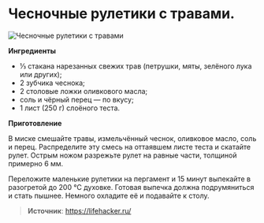 # Чесночные рулетики с травами.

![Чесночные рулетики с травами](/images/Kulinar/Other/chesnok_rec_001.jpg 'Чесночные рулетики с травами')

**Ингредиенты**

- ⅓ стакана нарезанных свежих трав (петрушки, мяты, зелёного лука или других);
- 2 зубчика чеснока;
- 2 столовые ложки оливкового масла;
- соль и чёрный перец — по вкусу;
- 1 лист (250 г) слоёного теста.

**Приготовление**

В миске смешайте травы, измельчённый чеснок, оливковое масло, соль и перец. Распределите эту смесь на оттаявшем листе теста и скатайте рулет. Острым ножом разрежьте рулет на равные части, толщиной примерно 6 мм.

Переложите маленькие рулетики на пергамент и 15 минут выпекайте в разогретой до 200 °C духовке. Готовая выпечка должна подрумяниться и стать пышнее. Немного охладите её и подавайте к столу.

> **Источник**: https://lifehacker.ru/
